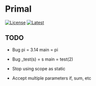 # Primal

[![License](https://img.shields.io/badge/license-MIT-green.svg)](https://github.com/primal-lang/sdk/blob/main/LICENSE)
[![Latest](https://img.shields.io/badge/Latest-0.0.1-blue)](https://github.com/primal-lang/sdk/releases/tag/v0.0.1)

## TODO
* Bug
pi = 3.14
main = pi

* Bug
_test(s) = s
main = test(2)

* Stop using scope as static
* Accept multiple parameters if, sum, etc